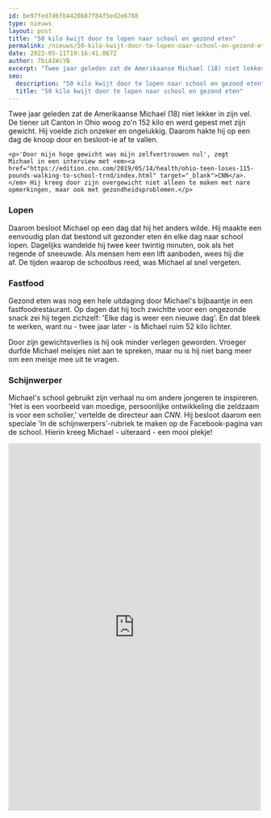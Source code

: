 ```yaml
---
id: be97fed7d6fb4420b87f84f5ed2e6788
type: nieuws
layout: post
title: "50 kilo kwijt door te lopen naar school en gezond eten"
permalink: /nieuws/50-kilo-kwijt-door-te-lopen-naar-school-en-gezond-eten/
date: 2022-05-11T19:16:41.067Z
author: 7biA1WiYB
excerpt: "Twee jaar geleden zat de Amerikaanse Michael (18) niet lekker in zijn vel. De tiener uit Canton in Ohio woog zo'n 152 kilo en werd gepest met zijn gewicht. Hij voelde zich onzeker en ongelukkig. Daarom hakte hij op een dag de knoop door en besloot-ie af te vallen.  "
seo:
  description: "50 kilo kwijt door te lopen naar school en gezond eten"
  title: "50 kilo kwijt door te lopen naar school en gezond eten"
---
```

Twee jaar geleden zat de Amerikaanse Michael (18) niet lekker in zijn vel. De tiener uit Canton in Ohio woog zo'n 152 kilo en werd gepest met zijn gewicht. Hij voelde zich onzeker en ongelukkig. Daarom hakte hij op een dag de knoop door en besloot-ie af te vallen.  

    <p>'Door mijn hoge gewicht was mijn zelfvertrouwen nul', zegt Michael in een interview met <em><a href="https://edition.cnn.com/2019/05/14/health/ohio-teen-loses-115-pounds-walking-to-school-trnd/index.html" target="_blank">CNN</a>. </em> Hij kreeg door zijn overgewicht niet alleen te maken met nare opmerkingen, maar ook met gezondheidsproblemen.</p>
<h3>Lopen</h3>
<p>Daarom besloot Michael op een dag dat hij het anders wilde. Hij maakte een eenvoudig plan dat bestond uit gezonder eten én elke dag naar school lopen. Dagelijks wandelde hij twee keer twintig minuten, ook als het regende of sneeuwde. Als mensen hem een lift aanboden, wees hij die af. De tijden waarop de schoolbus reed, was Michael al snel vergeten.</p>
<h3>Fastfood</h3>
<p>Gezond eten was nog een hele uitdaging door Michael's bijbaantje in een fastfoodrestaurant. Op dagen dat hij toch zwichtte voor een ongezonde snack zei hij tegen zichzelf: 'Elke dag is weer een nieuwe dag'. En dat bleek te werken, want nu - twee jaar later - is Michael ruim 52 kilo lichter.</p>
<p>Door zijn gewichtsverlies is hij ook minder verlegen geworden. Vroeger durfde Michael meisjes niet aan te spreken, maar nu is hij niet bang meer om een meisje mee uit te vragen.</p>
<h3>Schijnwerper</h3>
<p>Michael's school gebruikt zijn verhaal nu om andere jongeren te inspireren. 'Het is een voorbeeld van moedige, persoonlijke ontwikkeling die zeldzaam is voor een scholier,' vertelde de directeur aan <em>CNN</em>. Hij besloot daarom een speciale 'In de schijnwerpers'-rubriek te maken op de Facebook-pagina van de school. Hierin kreeg Michael - uiteraard - een mooi plekje! </p>
<iframe allow="encrypted-media" allowtransparency="true" frameborder="0" height="727" scrolling="no" src="https://www.facebook.com/plugins/post.php?href=https%3A%2F%2Fwww.facebook.com%2FCantonCitySchoolDistrict%2Fposts%2F1288930997914648&amp;width=500" width="500"></iframe>  
